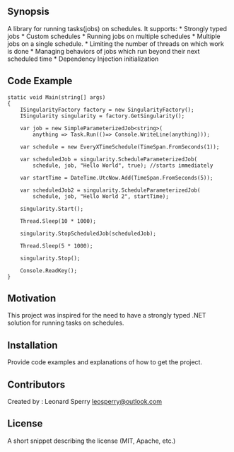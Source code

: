 ## Synopsis

A library for running tasks(jobs) on schedules. It supports:
	* Strongly typed jobs
	* Custom schedules
	* Running jobs on multiple schedules
	* Multiple jobs on a single schedule.
	* Limiting the number of threads on which work is done
	* Managing behaviors of jobs which run beyond their next scheduled time
	* Dependency Injection initialization

## Code Example

	static void Main(string[] args)
	{
		ISingularityFactory factory = new SingularityFactory();
		ISingularity singularity = factory.GetSingularity();

		var job = new SimpleParameterizedJob<string>(
			anything => Task.Run(()=> Console.WriteLine(anything)));

		var schedule = new EveryXTimeSchedule(TimeSpan.FromSeconds(1));

		var scheduledJob = singularity.ScheduleParameterizedJob(
			schedule, job, "Hello World", true); //starts immediately

		var startTime = DateTime.UtcNow.Add(TimeSpan.FromSeconds(5));

		var scheduledJob2 = singularity.ScheduleParameterizedJob(
			schedule, job, "Hello World 2", startTime);

		singularity.Start();

		Thread.Sleep(10 * 1000);

		singularity.StopScheduledJob(scheduledJob);

		Thread.Sleep(5 * 1000);
		
		singularity.Stop();

		Console.ReadKey();
	}

## Motivation

This project was inspired for the need to have a strongly typed .NET solution for running tasks on schedules. 

## Installation

Provide code examples and explanations of how to get the project.

## Contributors

Created by : Leonard Sperry
leosperry@outlook.com

## License

A short snippet describing the license (MIT, Apache, etc.)

